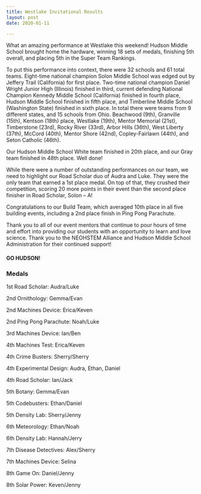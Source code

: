 ```yaml
---
title: Westlake Invitational Results
layout: post
date: 2020-01-11

---
```

What an amazing performance at Westlake this weekend!  Hudson Middle School brought home the hardware, winning 18 sets of medals, finishing 5th overall, and placing 5th in the Super Team Rankings.

To put this performance into context, there were 32 schools and 61 total teams.  Eight-time national champion Solon Middle School was edged out by Jeffery Trail (California) for first place.  Two-time national champion Daniel Wright Junior High (Illinois) finished in third, current defending National Champion Kennedy Middle School (California) finished in fourth place, Hudson Middle School finished in fifth place, and Timberline Middle School (Washington State) finished in sixth place.  In total there were teams from 9 different states, and 15 schools from Ohio.  Beachwood (9th), Granville (15th), Kentson (18th) place, Westlake (19th), Mentor Memorial (21st), Timberstone (23rd), Rocky River (33rd), Arbor Hills (36th), West Liberty (37th), McCord (40th), Mentor Shore (42nd), Copley-Fairlawn (44th), and Seton Catholic (46th).

Our Hudson Middle School White team finished in 20th place, and our Gray team finished in 48th place.  Well done!

While there were a number of outstanding performances on our team, we need to highlight our Road Scholar duo of Audra and Luke.  They were the only team that earned a 1st place medal.  On top of that, they crushed their competition, scoring 20 more points in their event than the second place finisher in Road Scholar, Solon – A!

Congratulations to our Build Team, which averaged 10th place in all five building events, including a 2nd place finish in Ping Pong Parachute.

Thank you to all of our event mentors that continue to pour hours of time and effort into providing our students with an opportunity to learn and love science.  Thank you to the NEOHSTEM Alliance and Hudson Middle School Administration for their continued support!

#### GO HUDSON!

### Medals

1st Road Scholar:  Audra/Luke

2nd Ornithology:  Gemma/Evan

2nd Machines Device:  Erica/Keven

2nd Ping Pong Parachute:  Noah/Luke

3rd Machines Device:  Ian/Ben

4th Machines Test:  Erica/Keven

4th Crime Busters:  Sherry/Sherry

4th Experimental Design:  Audra, Ethan, Daniel

4th Road Scholar:  Ian/Jack

5th Botany:  Gemma/Evan

5th Codebusters:  Ethan/Daniel

5th Density Lab:  Sherry/Jenny

6th Meteorology:  Ethan/Noah

6th Density Lab:  Hannah/Jerry

7th Disease Detectives:  Alex/Sherry

7th Machines Device:  Selina

8th Game On:  Daniel/Jenny

8th Solar Power:  Keven/Jenny